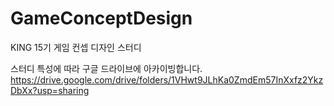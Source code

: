 # GameConceptDesign
KING 15기 게임 컨셉 디자인 스터디

스터디 특성에 따라 구글 드라이브에 아카이빙합니다.
https://drive.google.com/drive/folders/1VHwt9JLhKa0ZmdEm57InXxfz2YkzDbXx?usp=sharing
